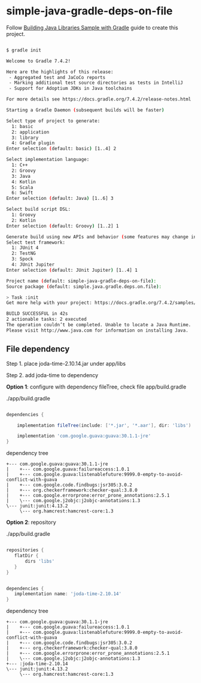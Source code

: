 # simple-java-gradle-deps-on-file

Follow [Building Java Libraries Sample with Gradle](https://docs.gradle.org/current/samples/sample_building_java_libraries.html) guide to create this project.

```bash

$ gradle init

Welcome to Gradle 7.4.2!

Here are the highlights of this release:
 - Aggregated test and JaCoCo reports
 - Marking additional test source directories as tests in IntelliJ
 - Support for Adoptium JDKs in Java toolchains

For more details see https://docs.gradle.org/7.4.2/release-notes.html

Starting a Gradle Daemon (subsequent builds will be faster)

Select type of project to generate:
  1: basic
  2: application
  3: library
  4: Gradle plugin
Enter selection (default: basic) [1..4] 2

Select implementation language:
  1: C++
  2: Groovy
  3: Java
  4: Kotlin
  5: Scala
  6: Swift
Enter selection (default: Java) [1..6] 3

Select build script DSL:
  1: Groovy
  2: Kotlin
Enter selection (default: Groovy) [1..2] 1

Generate build using new APIs and behavior (some features may change in the next minor release)? (default: no) [yes, no] yes
Select test framework:
  1: JUnit 4
  2: TestNG
  3: Spock
  4: JUnit Jupiter
Enter selection (default: JUnit Jupiter) [1..4] 1

Project name (default: simple-java-gradle-deps-on-file):
Source package (default: simple.java.gradle.deps.on.file):

> Task :init
Get more help with your project: https://docs.gradle.org/7.4.2/samples/sample_building_java_libraries.html

BUILD SUCCESSFUL in 42s
2 actionable tasks: 2 executed
The operation couldn’t be completed. Unable to locate a Java Runtime.
Please visit http://www.java.com for information on installing Java.

```

## File dependency

Step 1. place joda-time-2.10.14.jar under app/libs

Step 2. add joda-time to dependency

**Option 1**: configure with dependency fileTree, check file app/build.gradle

./app/build.gradle

```groovy

dependencies {

    implementation fileTree(include: ['*.jar', '*.aar'], dir: 'libs')

    implementation 'com.google.guava:guava:30.1.1-jre'
}

```

dependency tree

```
+--- com.google.guava:guava:30.1.1-jre
|    +--- com.google.guava:failureaccess:1.0.1
|    +--- com.google.guava:listenablefuture:9999.0-empty-to-avoid-conflict-with-guava
|    +--- com.google.code.findbugs:jsr305:3.0.2
|    +--- org.checkerframework:checker-qual:3.8.0
|    +--- com.google.errorprone:error_prone_annotations:2.5.1
|    \--- com.google.j2objc:j2objc-annotations:1.3
\--- junit:junit:4.13.2
     \--- org.hamcrest:hamcrest-core:1.3

```

**Option 2**: repository

./app/build.gradle

```groovy

repositories {
   flatDir {
       dirs 'libs'
   }
}


dependencies {
   implementation name: 'joda-time-2.10.14'
}

```

dependency tree

```
+--- com.google.guava:guava:30.1.1-jre
|    +--- com.google.guava:failureaccess:1.0.1
|    +--- com.google.guava:listenablefuture:9999.0-empty-to-avoid-conflict-with-guava
|    +--- com.google.code.findbugs:jsr305:3.0.2
|    +--- org.checkerframework:checker-qual:3.8.0
|    +--- com.google.errorprone:error_prone_annotations:2.5.1
|    \--- com.google.j2objc:j2objc-annotations:1.3
+--- :joda-time-2.10.14
\--- junit:junit:4.13.2
     \--- org.hamcrest:hamcrest-core:1.3
```
